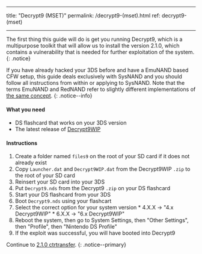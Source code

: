 * * *

title: "Decrypt9 (MSET)" permalink: /decrypt9-(mset).html ref: decrypt9-(mset)

* * *

The first thing this guide will do is get you running Decrypt9, which is a multipurpose toolkit that will allow us to install the version 2.1.0, which contains a vulnerability that is needed for further exploitation of the system. {: .notice}

If you have already hacked your 3DS before and have a EmuNAND based CFW setup, this guide deals exclusively with SysNAND and you should follow all instructions from within or applying to SysNAND. Note that the terms EmuNAND and RedNAND refer to slightly different implementations of [the same concept](http://3dbrew.org/wiki/NAND_Redirection). {: .notice--info}

#### What you need

* DS flashcard that works on your 3DS version
* The latest release of [Decrypt9WIP](https://github.com/d0k3/Decrypt9WIP/releases/)

#### Instructions

  1. Create a folder named `files9` on the root of your SD card if it does not already exist
  2. Copy `Launcher.dat` and `Decrypt9WIP.dat` from the Decrypt9WIP `.zip` to the root of your SD card
  3. Reinsert your SD card into your 3DS
  4. Put `Decrypt9.nds` from the Decrypt9 `.zip` on your DS flashcard
  5. Start your DS flashcard from your 3DS
  6. Boot `Decrypt9.nds` using your flashcart
  7. Select the correct option for your system version 
    * 4.X.X -> "4.x Decrypt9WIP"
    * 6.X.X -> "6.x Decrypt9WIP"
  8. Reboot the system, then go to System Settings, then "Other Settings", then "Profile", then "Nintendo DS Profile"
  9. If the exploit was successful, you will have booted into Decrypt9

Continue to [2.1.0 ctrtransfer](2.1.0-ctrtransfer). {: .notice--primary}
